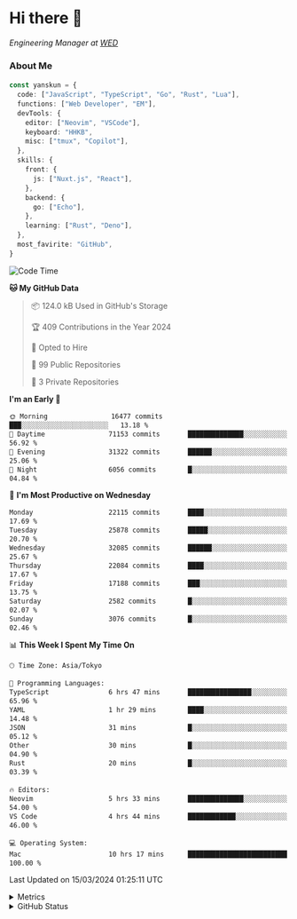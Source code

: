 # Hi there&nbsp;:wave:

<!-- ![Alt text](https://spotify-recently-played-readme.vercel.app/api?user=31kynbuubkiu3r4qh4hjuaglhfay) -->

_Engineering Manager at [WED](https://github.com/wedinc)_

### About Me

```ts
const yanskun = {
  code: ["JavaScript", "TypeScript", "Go", "Rust", "Lua"],
  functions: ["Web Developer", "EM"],
  devTools: {
    editor: ["Neovim", "VSCode"],
    keyboard: "HHKB",
    misc: ["tmux", "Copilot"],
  },
  skills: {
    front: {
      js: ["Nuxt.js", "React"],
    },
    backend: {
      go: ["Echo"],
    },
    learning: ["Rust", "Deno"],
  },
  most_favirite: "GitHub",
}
```

<!--START_SECTION:waka-->
![Code Time](http://img.shields.io/badge/Code%20Time-742%20hrs%2032%20mins-blue)

**🐱 My GitHub Data** 

> 📦 124.0 kB Used in GitHub's Storage 
 > 
> 🏆 409 Contributions in the Year 2024
 > 
> 💼 Opted to Hire
 > 
> 📜 99 Public Repositories 
 > 
> 🔑 3 Private Repositories 
 > 
**I'm an Early 🐤** 

```text
🌞 Morning                16477 commits       ███░░░░░░░░░░░░░░░░░░░░░░   13.18 % 
🌆 Daytime                71153 commits       ██████████████░░░░░░░░░░░   56.92 % 
🌃 Evening                31322 commits       ██████░░░░░░░░░░░░░░░░░░░   25.06 % 
🌙 Night                  6056 commits        █░░░░░░░░░░░░░░░░░░░░░░░░   04.84 % 
```
📅 **I'm Most Productive on Wednesday** 

```text
Monday                   22115 commits       ████░░░░░░░░░░░░░░░░░░░░░   17.69 % 
Tuesday                  25878 commits       █████░░░░░░░░░░░░░░░░░░░░   20.70 % 
Wednesday                32085 commits       ██████░░░░░░░░░░░░░░░░░░░   25.67 % 
Thursday                 22084 commits       ████░░░░░░░░░░░░░░░░░░░░░   17.67 % 
Friday                   17188 commits       ███░░░░░░░░░░░░░░░░░░░░░░   13.75 % 
Saturday                 2582 commits        █░░░░░░░░░░░░░░░░░░░░░░░░   02.07 % 
Sunday                   3076 commits        █░░░░░░░░░░░░░░░░░░░░░░░░   02.46 % 
```


📊 **This Week I Spent My Time On** 

```text
🕑︎ Time Zone: Asia/Tokyo

💬 Programming Languages: 
TypeScript               6 hrs 47 mins       ████████████████░░░░░░░░░   65.96 % 
YAML                     1 hr 29 mins        ████░░░░░░░░░░░░░░░░░░░░░   14.48 % 
JSON                     31 mins             █░░░░░░░░░░░░░░░░░░░░░░░░   05.12 % 
Other                    30 mins             █░░░░░░░░░░░░░░░░░░░░░░░░   04.90 % 
Rust                     20 mins             █░░░░░░░░░░░░░░░░░░░░░░░░   03.39 % 

🔥 Editors: 
Neovim                   5 hrs 33 mins       ██████████████░░░░░░░░░░░   54.00 % 
VS Code                  4 hrs 44 mins       ████████████░░░░░░░░░░░░░   46.00 % 

💻 Operating System: 
Mac                      10 hrs 17 mins      █████████████████████████   100.00 % 
```


 Last Updated on 15/03/2024 01:25:11 UTC
<!--END_SECTION:waka-->

<details>
  <summary>Metrics</summary>
  <img src="https://github.com/yanskun/yanskun/blob/main/github-metrics.svg" alt="Metrics">
</details>

<details>
  <summary>GitHub Status</summary>
  <picture>
    <source media="(prefers-color-scheme: dark)" srcset="https://raw.githubusercontent.com/yanskun/yanskun/master/profile-summary-card-output/nord_dark/0-profile-details.svg">
   <img src="https://raw.githubusercontent.com/yanskun/yanskun/master/profile-summary-card-output/default/0-profile-details.svg">
  </picture>
  <br>
  <picture>
    <source media="(prefers-color-scheme: dark)" srcset="https://raw.githubusercontent.com/yanskun/yanskun/master/profile-summary-card-output/nord_dark/1-repos-per-language.svg">
   <img src="https://raw.githubusercontent.com/yanskun/yanskun/master/profile-summary-card-output/default/1-repos-per-language.svg">
  </picture>
  <picture>
    <source media="(prefers-color-scheme: dark)" srcset="https://raw.githubusercontent.com/yanskun/yanskun/master/profile-summary-card-output/nord_dark/2-most-commit-language.svg">
   <img src="https://raw.githubusercontent.com/yanskun/yanskun/master/profile-summary-card-output/default/2-most-commit-language.svg">
  </picture>
  <br>
  <picture>
    <source media="(prefers-color-scheme: dark)" srcset="https://raw.githubusercontent.com/yanskun/yanskun/master/profile-summary-card-output/nord_dark/3-stats.svg">
   <img src="https://raw.githubusercontent.com/yanskun/yanskun/master/profile-summary-card-output/default/3-stats.svg">
  </picture>
  <picture>
    <source media="(prefers-color-scheme: dark)" srcset="https://raw.githubusercontent.com/yanskun/yanskun/master/profile-summary-card-output/nord_dark/4-productive-time.svg">
   <img src="https://raw.githubusercontent.com/yanskun/yanskun/master/profile-summary-card-output/default/4-productive-time.svg">
  </picture>
</details>

